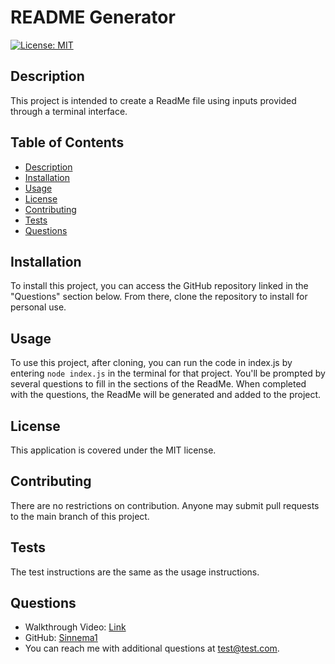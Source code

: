 
# README Generator

[![License: MIT](https://img.shields.io/badge/License-MIT-yellow.svg)](https://opensource.org/licenses/MIT)

## Description

This project is intended to create a ReadMe file using inputs provided through a terminal interface.

## Table of Contents

- [Description](#description)
- [Installation](#installation)
- [Usage](#usage)
- [License](#license)
- [Contributing](#contributing)
- [Tests](#tests)
- [Questions](#questions)

## Installation

To install this project, you can access the GitHub repository linked in the "Questions" section below. From there, clone the repository to install for personal use.

## Usage

To use this project, after cloning, you can run the code in index.js by entering `node index.js` in the terminal for that project. You'll be prompted by several questions to fill in the sections of the ReadMe. When completed with the questions, the ReadMe will be generated and added to the project.

## License

This application is covered under the MIT license.

## Contributing

There are no restrictions on contribution. Anyone may submit pull requests to the main branch of this project.

## Tests

The test instructions are the same as the usage instructions.

## Questions

- Walkthrough Video: [Link](https://drive.google.com/file/d/1S96WBnmr0vE5FQlusYbV1_gA4BFVnXYS/view?usp=sharing)
- GitHub: [Sinnema1](https://github.com/Sinnema1)
- You can reach me with additional questions at test@test.com.
